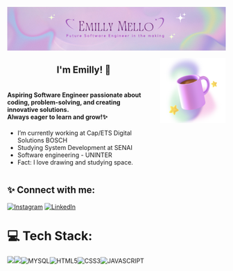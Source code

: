 <p align="center">
  <a href="https://github.com/Emillyme">
    <img src="logo_image.png" alt="Unform" />
  </a>
</p>
<div>
  <img align="right" width="30%" src="cup.png">
</div>
<h2 align="center">I'm Emilly! 🌷</h2>

<div style="display: flex; align-items: flex-start;">

  <!-- Text Section -->
  <div style="flex: 1; margin-right: 20px;">
    <h4>Aspiring Software Engineer passionate about coding, problem-solving, and creating innovative solutions. <br> Always eager to learn and grow!✨</h4>
    <ul>
      <li>I’m currently working at Cap/ETS Digital Solutions BOSCH</li>
      <li>Studying System Development at SENAI</li>
      <li>Software engineering - UNINTER </li>
      <li>Fact: I love drawing and studying space.</li>
    </ul>
  </div>

</div>





## ✨ Connect with me:
[![Instagram](https://img.shields.io/badge/Instagram-%23E4405F.svg?logo=Instagram&logoColor=white)](https://instagram.com/https://www.instagram.com/emill.ymell/) [![LinkedIn](https://img.shields.io/badge/LinkedIn-%230077B5.svg?logo=linkedin&logoColor=white)](https://linkedin.com/in/https://www.linkedin.com/in/emilly-mello-a02a55248/) 

# 💻 Tech Stack:
<img  width="40px" src="https://cdn.jsdelivr.net/gh/devicons/devicon/icons/git/git-original.svg"/><img  width="40px" src="https://cdn.jsdelivr.net/gh/devicons/devicon@latest/icons/python/python-original.svg"/><img  width="40px" src="https://cdn.jsdelivr.net/gh/devicons/devicon/icons/mysql/mysql-original.svg" title = "MYSQL"/><img  width="40px" src="https://cdn.jsdelivr.net/gh/devicons/devicon/icons/html5/html5-original-wordmark.svg" title = "HTML5"/><img  width="40px" src="https://cdn.jsdelivr.net/gh/devicons/devicon/icons/css3/css3-original-wordmark.svg" title = "CSS3"/><img  width="40px" src="https://cdn.jsdelivr.net/gh/devicons/devicon/icons/javascript/javascript-original.svg" title = "JAVASCRIPT"/>
